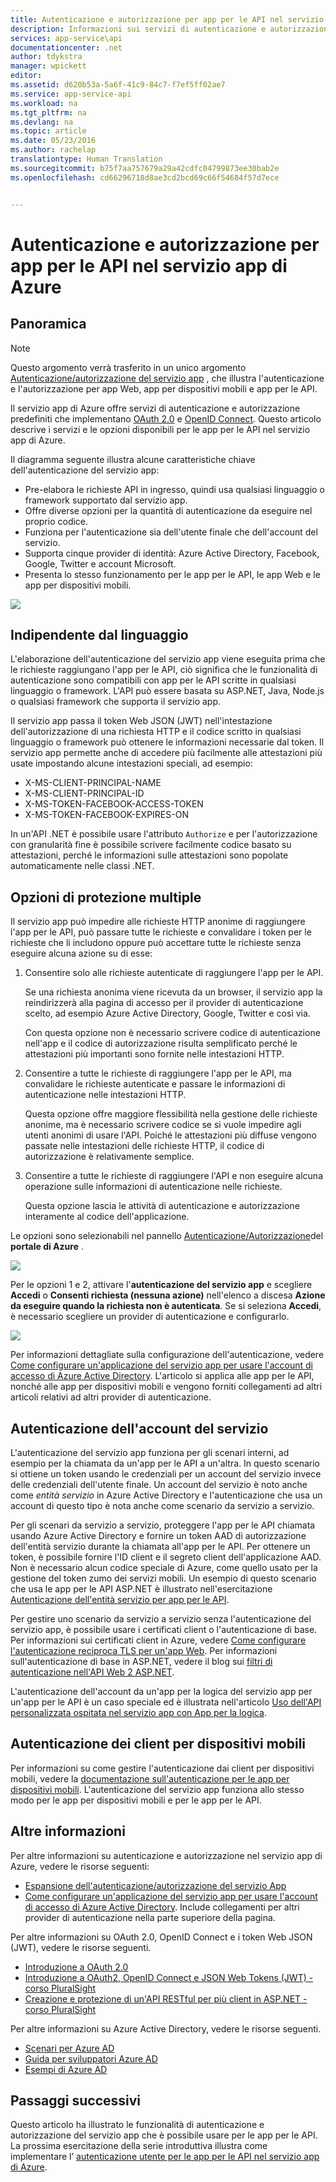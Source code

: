 ```yaml
---
title: Autenticazione e autorizzazione per app per le API nel servizio app di Azure | Documentazione Microsoft
description: Informazioni sui servizi di autenticazione e autorizzazione forniti dal servizio app di Azure per app per le API.
services: app-service\api
documentationcenter: .net
author: tdykstra
manager: wpickett
editor: 
ms.assetid: d620b53a-5a6f-41c9-84c7-f7ef5ff02ae7
ms.service: app-service-api
ms.workload: na
ms.tgt_pltfrm: na
ms.devlang: na
ms.topic: article
ms.date: 05/23/2016
ms.author: rachelap
translationtype: Human Translation
ms.sourcegitcommit: b75f7aa757679a29a42cdfc04799873ee30bab2e
ms.openlocfilehash: cd66296718d8ae3cd2bcd69c66f54684f57d7ece


---
```

# <a name="authentication-and-authorization-for-api-apps-in-azure-app-service"></a>Autenticazione e autorizzazione per app per le API nel servizio app di Azure
## <a name="overview"></a>Panoramica
> [!NOTE]
> Questo argomento verrà trasferito in un unico argomento [Autenticazione/autorizzazione del servizio app](../app-service/app-service-authentication-overview.md) , che illustra l'autenticazione e l'autorizzazione per app Web, app per dispositivi mobili e app per le API.
> 
> 

Il servizio app di Azure offre servizi di autenticazione e autorizzazione predefiniti che implementano [OAuth 2.0](#oauth) e [OpenID Connect](#oauth). Questo articolo descrive i servizi e le opzioni disponibili per le app per le API nel servizio app di Azure.

Il diagramma seguente illustra alcune caratteristiche chiave dell'autenticazione del servizio app:

* Pre-elabora le richieste API in ingresso, quindi usa qualsiasi linguaggio o framework supportato dal servizio app.
* Offre diverse opzioni per la quantità di autenticazione da eseguire nel proprio codice.
* Funziona per l'autenticazione sia dell'utente finale che dell'account del servizio. 
* Supporta cinque provider di identità: Azure Active Directory, Facebook, Google, Twitter e account Microsoft.
* Presenta lo stesso funzionamento per le app per le API, le app Web e le app per dispositivi mobili.

![](./media/app-service-api-authentication/api-apps-overview.png)

## <a name="language-agnostic"></a>Indipendente dal linguaggio
L'elaborazione dell'autenticazione del servizio app viene eseguita prima che le richieste raggiungano l'app per le API, ciò significa che le funzionalità di autenticazione sono compatibili con app per le API scritte in qualsiasi linguaggio o framework.  L'API può essere basata su ASP.NET, Java, Node.js o qualsiasi framework che supporta il servizio app.

Il servizio app passa il token Web JSON (JWT) nell'intestazione dell'autorizzazione di una richiesta HTTP e il codice scritto in qualsiasi linguaggio o framework può ottenere le informazioni necessarie dal token. Il servizio app permette anche di accedere più facilmente alle attestazioni più usate impostando alcune intestazioni speciali, ad esempio:

* X-MS-CLIENT-PRINCIPAL-NAME
* X-MS-CLIENT-PRINCIPAL-ID
* X-MS-TOKEN-FACEBOOK-ACCESS-TOKEN
* X-MS-TOKEN-FACEBOOK-EXPIRES-ON

In un'API .NET è possibile usare l'attributo `Authorize` e per l'autorizzazione con granularità fine è possibile scrivere facilmente codice basato su attestazioni, perché le informazioni sulle attestazioni sono popolate automaticamente nelle classi .NET.

## <a name="multiple-protection-options"></a>Opzioni di protezione multiple
Il servizio app può impedire alle richieste HTTP anonime di raggiungere l'app per le API, può passare tutte le richieste e convalidare i token per le richieste che li includono oppure può accettare tutte le richieste senza eseguire alcuna azione su di esse:

1. Consentire solo alle richieste autenticate di raggiungere l'app per le API.
   
    Se una richiesta anonima viene ricevuta da un browser, il servizio app la reindirizzerà alla pagina di accesso per il provider di autenticazione scelto, ad esempio Azure Active Directory, Google, Twitter e così via. 
   
    Con questa opzione non è necessario scrivere codice di autenticazione nell'app e il codice di autorizzazione risulta semplificato perché le attestazioni più importanti sono fornite nelle intestazioni HTTP.
2. Consentire a tutte le richieste di raggiungere l'app per le API, ma convalidare le richieste autenticate e passare le informazioni di autenticazione nelle intestazioni HTTP.
   
    Questa opzione offre maggiore flessibilità nella gestione delle richieste anonime, ma è necessario scrivere codice se si vuole impedire agli utenti anonimi di usare l'API. Poiché le attestazioni più diffuse vengono passate nelle intestazioni delle richieste HTTP, il codice di autorizzazione è relativamente semplice.
3. Consentire a tutte le richieste di raggiungere l'API e non eseguire alcuna operazione sulle informazioni di autenticazione nelle richieste.
   
    Questa opzione lascia le attività di autenticazione e autorizzazione interamente al codice dell'applicazione.

Le opzioni sono selezionabili nel pannello [Autenticazione/Autorizzazione](https://portal.azure.com/)del **portale di Azure** .

![](./media/app-service-api-authentication/authblade.png)

Per le opzioni 1 e 2, attivare l'**autenticazione del servizio app** e scegliere **Accedi** o **Consenti richiesta (nessuna azione)** nell'elenco a discesa **Azione da eseguire quando la richiesta non è autenticata**.  Se si seleziona **Accedi**, è necessario scegliere un provider di autenticazione e configurarlo.

![](./media/app-service-api-authentication/actiontotake.png)

Per informazioni dettagliate sulla configurazione dell'autenticazione, vedere [Come configurare un'applicazione del servizio app per usare l'account di accesso di Azure Active Directory](../app-service-mobile/app-service-mobile-how-to-configure-active-directory-authentication.md). L'articolo si applica alle app per le API, nonché alle app per dispositivi mobili e vengono forniti collegamenti ad altri articoli relativi ad altri provider di autenticazione.

## <a name="a-idinternala-service-account-authentication"></a><a id="internal"></a> Autenticazione dell'account del servizio
L'autenticazione del servizio app funziona per gli scenari interni, ad esempio per la chiamata da un'app per le API a un'altra. In questo scenario si ottiene un token usando le credenziali per un account del servizio invece delle credenziali dell'utente finale. Un account del servizio è noto anche come *entità servizio* in Azure Active Directory e l'autenticazione che usa un account di questo tipo è nota anche come scenario da servizio a servizio. 

Per gli scenari da servizio a servizio, proteggere l'app per le API chiamata usando Azure Active Directory e fornire un token AAD di autorizzazione dell'entità servizio durante la chiamata all'app per le API. Per ottenere un token, è possibile fornire l'ID client e il segreto client dell'applicazione AAD. Non è necessario alcun codice speciale di Azure, come quello usato per la gestione del token zumo dei servizi mobili. Un esempio di questo scenario che usa le app per le API ASP.NET è illustrato nell'esercitazione [Autenticazione dell'entità servizio per app per le API](app-service-api-dotnet-service-principal-auth.md).

Per gestire uno scenario da servizio a servizio senza l'autenticazione del servizio app, è possibile usare i certificati client o l'autenticazione di base. Per informazioni sui certificati client in Azure, vedere [Come configurare l'autenticazione reciproca TLS per un'app Web](../app-service-web/app-service-web-configure-tls-mutual-auth.md). Per informazioni sull'autenticazione di base in ASP.NET, vedere il blog sui [filtri di autenticazione nell'API Web 2 ASP.NET](http://www.asp.net/web-api/overview/security/authentication-filters).

L'autenticazione dell'account da un'app per la logica del servizio app per un'app per le API è un caso speciale ed è illustrata nell'articolo [Uso dell'API personalizzata ospitata nel servizio app con App per la logica](../logic-apps/logic-apps-custom-hosted-api.md).

## <a name="mobile-client-authentication"></a>Autenticazione dei client per dispositivi mobili
Per informazioni su come gestire l'autenticazione dai client per dispositivi mobili, vedere la [documentazione sull'autenticazione per le app per dispositivi mobili](../app-service-mobile/app-service-mobile-ios-get-started-users.md). L'autenticazione del servizio app funziona allo stesso modo per le app per dispositivi mobili e per le app per le API.

## <a name="more-information"></a>Altre informazioni
Per altre informazioni su autenticazione e autorizzazione nel servizio app di Azure, vedere le risorse seguenti:

* [Espansione dell'autenticazione/autorizzazione del servizio App](https://azure.microsoft.com/blog/announcing-app-service-authentication-authorization/)
* [Come configurare un'applicazione del servizio app per usare l'account di accesso di Azure Active Directory](../app-service-mobile/app-service-mobile-how-to-configure-active-directory-authentication.md). Include collegamenti per altri provider di autenticazione nella parte superiore della pagina. 

Per altre informazioni su OAuth 2.0, OpenID Connect e i token Web JSON (JWT), vedere le risorse seguenti.

* [Introduzione a OAuth 2.0](http://shop.oreilly.com/product/0636920021810.do "Getting Started with OAuth 2.0") 
* [Introduzione a OAuth2, OpenID Connect e JSON Web Tokens (JWT) - corso PluralSight](http://www.pluralsight.com/courses/oauth2-json-web-tokens-openid-connect-introduction) 
* [Creazione e protezione di un'API RESTful per più client in ASP.NET - corso PluralSight](http://www.pluralsight.com/courses/building-securing-restful-api-aspdotnet)

Per altre informazioni su Azure Active Directory, vedere le risorse seguenti.

* [Scenari per Azure AD](http://aka.ms/aadscenarios)
* [Guida per sviluppatori Azure AD](http://aka.ms/aaddev)
* [Esempi di Azure AD](http://aka.ms/aadsamples)

## <a name="next-steps"></a>Passaggi successivi
Questo articolo ha illustrato le funzionalità di autenticazione e autorizzazione del servizio app che è possibile usare per le app per le API. La prossima esercitazione della serie introduttiva illustra come implementare l’ [autenticazione utente per le app per le API nel servizio app di Azure](app-service-api-dotnet-user-principal-auth.md).




<!--HONumber=Feb17_HO3-->


